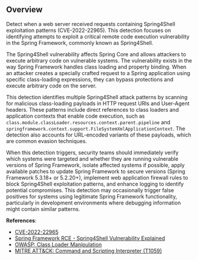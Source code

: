## Overview

Detect when a web server received requests containing Spring4Shell exploitation patterns (CVE-2022-22965). This detection focuses on identifying attempts to exploit a critical remote code execution vulnerability in the Spring Framework, commonly known as Spring4Shell.

The Spring4Shell vulnerability affects Spring Core and allows attackers to execute arbitrary code on vulnerable systems. The vulnerability exists in the way Spring Framework handles class loading and property binding. When an attacker creates a specially crafted request to a Spring application using specific class-loading expressions, they can bypass protections and execute arbitrary code on the server.

This detection identifies multiple Spring4Shell attack patterns by scanning for malicious class-loading payloads in HTTP request URIs and User-Agent headers. These patterns include direct references to class loaders and application contexts that enable code execution, such as `class.module.classLoader.resources.context.parent.pipeline` and `springframework.context.support.FileSystemXmlApplicationContext`. The detection also accounts for URL-encoded variants of these payloads, which are common evasion techniques.

When this detection triggers, security teams should immediately verify which systems were targeted and whether they are running vulnerable versions of Spring Framework, isolate affected systems if possible, apply available patches to update Spring Framework to secure versions (Spring Framework 5.3.18+ or 5.2.20+), implement web application firewall rules to block Spring4Shell exploitation patterns, and enhance logging to identify potential compromises. This detection may occasionally trigger false positives for systems using legitimate Spring Framework functionality, particularly in development environments where debugging information might contain similar patterns.

**References**:
- [CVE-2022-22965](https://nvd.nist.gov/vuln/detail/CVE-2022-22965)
- [Spring Framework RCE - Spring4Shell Vulnerability Explained](https://www.rapid7.com/blog/post/2022/03/30/spring4shell-zero-day-vulnerability-in-spring-framework/)
- [OWASP: Class Loader Manipulation](https://owasp.org/www-community/vulnerabilities/Unsafe_use_of_Reflection)
- [MITRE ATT&CK: Command and Scripting Interpreter (T1059)](https://attack.mitre.org/techniques/T1059/)